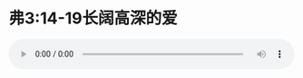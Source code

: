 # 弗3:14-19长阔高深的爱

<audio style="width: 100%;" preload="false" controls controlslist="nodownload"><source src="//cdn.wechat.edu.pl/audio/mp3/old/12306.mp3" type="audio/mpeg">Your browser does not support the audio element.</audio>



